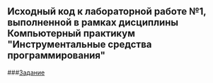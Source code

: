 ## Исходный код к лабораторной работе №1, выполненной в рамках дисциплины Компьютерный практикум "Инструментальные средства программирования" <br/>


###[Задание](https://classroom.google.com/u/1/c/MjUxNjUwMjQzMTc3/a/MjUxODkwOTc4OTcz/details)